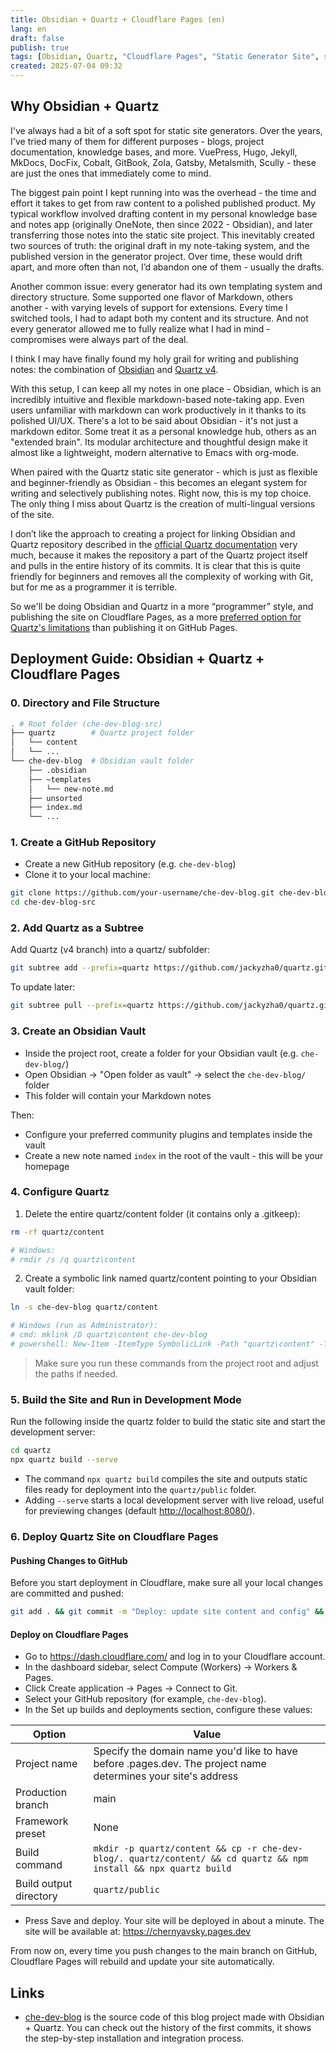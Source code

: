 ```yaml
---
title: Obsidian + Quartz + Cloudflare Pages (en)
lang: en
draft: false
publish: true
tags: [Obsidian, Quartz, "Cloudflare Pages", "Static Generator Site", sgs, Markdown, devops]
created: 2025-07-04 09:32
---
```


## Why Obsidian + Quartz

I've always had a bit of a soft spot for static site generators. Over the years, I've tried many of them for different purposes - blogs, project documentation, knowledge bases, and more. VuePress, Hugo, Jekyll, MkDocs, DocFix, Cobalt, GitBook, Zola, Gatsby, Metalsmith, Scully - these are just the ones that immediately come to mind.

The biggest pain point I kept running into was the overhead - the time and effort it takes to get from raw content to a polished published product. My typical workflow involved drafting content in my personal knowledge base and notes app (originally OneNote, then since 2022 - Obsidian), and later transferring those notes into the static site project. This inevitably created two sources of truth: the original draft in my note-taking system, and the published version in the generator project. Over time, these would drift apart, and more often than not, I’d abandon one of them - usually the drafts.

Another common issue: every generator had its own templating system and directory structure. Some supported one flavor of Markdown, others another - with varying levels of support for extensions. Every time I switched tools, I had to adapt both my content and its structure. And not every generator allowed me to fully realize what I had in mind - compromises were always part of the deal.

I think I may have finally found my holy grail for writing and publishing notes: the combination of [Obsidian](https://obsidian.md/) and [Quartz v4](https://quartz.jzhao.xyz).

With this setup, I can keep all my notes in one place - Obsidian, which is an incredibly intuitive and flexible markdown-based note-taking app. Even users unfamiliar with markdown can work productively in it thanks to its polished UI/UX. There's a lot to be said about Obsidian - it's not just a markdown editor. Some treat it as a personal knowledge hub, others as an "extended brain". Its modular architecture and thoughtful design make it almost like a lightweight, modern alternative to Emacs with org-mode.

When paired with the Quartz static site generator - which is just as flexible and beginner-friendly as Obsidian - this becomes an elegant system for writing and selectively publishing notes. Right now, this is my top choice. The only thing I miss about Quartz is the creation of multi-lingual versions of the site.

I don’t like the approach to creating a project for linking Obsidian and Quartz repository described in the [official Quartz documentation](https://quartz.jzhao.xyz/#-get-started) very much, because it makes the repository a part of the Quartz project itself and pulls in the entire history of its commits. It is clear that this is quite friendly for beginners and removes all the complexity of working with Git, but for me as a programmer it is terrible.

So we'll be doing Obsidian and Quartz in a more “programmer” style, and publishing the site on Cloudflare Pages, as a more [preferred option for Quartz's limitations](https://quartz.jzhao.xyz/hosting#github-pages) than publishing it on GitHub Pages.

## Deployment Guide: Obsidian + Quartz + Cloudflare Pages

### 0. Directory and File Structure

```bash
. # Root folder (che-dev-blog-src)
├── quartz        # Quartz project folder
│   └── content
│   └── ...
└── che-dev-blog  # Obsidian vault folder
    ├── .obsidian
    ├── ~templates
    │   └── new-note.md
    ├── unsorted
    ├── index.md
    └── ...
```

### 1. Create a GitHub Repository

- Create a new GitHub repository (e.g. `che-dev-blog`)
- Clone it to your local machine:

```bash
git clone https://github.com/your-username/che-dev-blog.git che-dev-blog-src
cd che-dev-blog-src
```

### 2. Add Quartz as a Subtree

Add Quartz (v4 branch) into a quartz/ subfolder:

```bash
git subtree add --prefix=quartz https://github.com/jackyzha0/quartz.git v4 --squash
```

To update later:

```bash
git subtree pull --prefix=quartz https://github.com/jackyzha0/quartz.git v4 --squash
```

### 3. Create an Obsidian Vault

- Inside the project root, create a folder for your Obsidian vault (e.g. `che-dev-blog/`)
- Open Obsidian -> "Open folder as vault" -> select the `che-dev-blog/` folder
- This folder will contain your Markdown notes

Then:

- Configure your preferred community plugins and templates inside the vault
- Create a new note named `index` in the root of the vault - this will be your homepage

### 4. Configure Quartz

1. Delete the entire quartz/content folder (it contains only a .gitkeep):

```bash
rm -rf quartz/content

# Windows:
# rmdir /s /q quartz\content
```

2. Create a symbolic link named quartz/content pointing to your Obsidian vault folder:

```bash
ln -s che-dev-blog quartz/content

# Windows (run as Administrator):
# cmd: mklink /D quartz\content che-dev-blog
# powershell: New-Item -ItemType SymbolicLink -Path "quartz\content" -Target "che-dev-blog"
```

> Make sure you run these commands from the project root and adjust the paths if needed.

### 5. Build the Site and Run in Development Mode

Run the following inside the quartz folder to build the static site and start the development server:

```bash
cd quartz
npx quartz build --serve
```

- The command `npx quartz build` compiles the site and outputs static files ready for deployment into the `quartz/public` folder.
- Adding `--serve` starts a local development server with live reload, useful for previewing changes (default <http://localhost:8080/>).

### 6. Deploy Quartz Site on Cloudflare Pages

#### Pushing Changes to GitHub

Before you start deployment in Cloudflare, make sure all your local changes are committed and pushed:

```bash
git add . && git commit -m "Deploy: update site content and config" && git push origin main
```

#### Deploy on Cloudflare Pages

- Go to <https://dash.cloudflare.com/> and log in to your Cloudflare account.
- In the dashboard sidebar, select Compute (Workers) -> Workers & Pages.
- Click Create application -> Pages -> Connect to Git.
- Select your GitHub repository (for example, `che-dev-blog`).
- In the Set up builds and deployments section, configure these values:

Option | Value
--- | ---
Project name | Specify the domain name you'd like to have before .pages.dev. The project name determines your site's address
Production branch | main
Framework preset | None
Build command | `mkdir -p quartz/content && cp -r che-dev-blog/. quartz/content/ && cd quartz && npm install && npx quartz build`
Build output directory | `quartz/public`

- Press Save and deploy.
Your site will be deployed in about a minute. The site will be available at: <https://chernyavsky.pages.dev>

From now on, every time you push changes to the main branch on GitHub, Cloudflare Pages will rebuild and update your site automatically.

## Links

- [che-dev-blog](https://github.com/pprometey/che-dev-blog) is the source code of this blog project made with Obsidian + Quartz. You can check out the history of the first commits, it shows the step-by-step installation and integration process.
